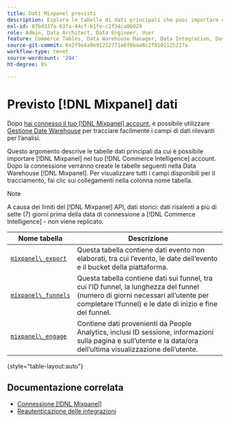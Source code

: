 ```yaml
---
title: Dati Mixpanel previsti
description: Esplora le tabelle di dati principali che puoi importare da Mixpanel nel tuo [!DNL Commerce Intelligence] account.
exl-id: 87bd337a-63fa-44cf-b1fe-c2f34ca86029
role: Admin, Data Architect, Data Engineer, User
feature: Commerce Tables, Data Warehouse Manager, Data Integration, Data Import/Export
source-git-commit: 6e2f9e4a9e91212771e6f6baa8c2f8101125217a
workflow-type: tm+mt
source-wordcount: '204'
ht-degree: 0%

---
```


# Previsto [!DNL Mixpanel] dati

Dopo [hai connesso il tuo [!DNL Mixpanel] account](../integrations/mixpanel.md), è possibile utilizzare [Gestione Date Warehouse](../../../data-analyst/data-warehouse-mgr/tour-dwm.md) per tracciare facilmente i campi di dati rilevanti per l’analisi.

Questo argomento descrive le tabelle dati principali da cui è possibile importare [!DNL Mixpanel] nel tuo [!DNL Commerce Intelligence] account. Dopo la connessione verranno create le tabelle seguenti nella Data Warehouse [!DNL Mixpanel]. Per visualizzare tutti i campi disponibili per il tracciamento, fai clic sui collegamenti nella colonna nome tabella.

>[!NOTE]
>
>A causa dei limiti del [!DNL Mixpanel] API, dati storici: dati risalenti a più di sette (7) giorni prima della data di connessione a [!DNL Commerce Intelligence] - non viene replicato.

| **Nome tabella** | **Descrizione** |
|-----|-----|
| [`mixpanel\_export`](https://developer.mixpanel.com/reference/raw-data-export-api#datafeed) | Questa tabella contiene dati evento non elaborati, tra cui l’evento, le date dell’evento e il bucket della piattaforma. |
| [`mixpanel\_funnels`](https://developer.mixpanel.com/reference/raw-data-export-api#funnels-default) | Questa tabella contiene dati sui funnel, tra cui l’ID funnel, la lunghezza del funnel (numero di giorni necessari all’utente per completare l’funnel) e le date di inizio e fine del funnel. |
| [`mixpanel\_engage`](https://developer.mixpanel.com/reference/raw-data-export-api#engage-default) | Contiene dati provenienti da People Analytics, inclusi ID sessione, informazioni sulla pagina e sull’utente e la data/ora dell’ultima visualizzazione dell’utente. |

{style="table-layout:auto"}

## Documentazione correlata

* [Connessione [!DNL Mixpanel]](../integrations/mixpanel.md)
* [Reautenticazione delle integrazioni](https://experienceleague.adobe.com/docs/commerce-knowledge-base/kb/how-to/mbi-reauthenticating-integrations.html)
